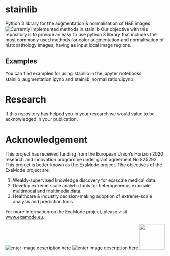 # stainlib
Python 3 library for the augmentation &amp; normalisation of H&amp;E images
![Currently implemented methods in stainlib](https://drive.google.com/uc?id=1By4Nw3X0sgwxamF0qN3TqiL-B1q2qZqQ)
Our objective with this repository is to provide an easy to use python 3 library that includes 
the most commonly used methods for color augmentation and normalisation of histopathology images, having as input local image regions.

## Examples
You can find examples for using stainlib in the jupyter notebooks stainlib_augmentation.ipynb and stainlib_normalization.ipynb
# Research
If this repository has helped you in your research we would value to be acknowledged in your publication.

# Acknowledgement
This project has received funding from the European Union’s Horizon 2020 research and innovation programme under grant agreement No 825292. This project is better known as the ExaMode project. The objectives of the ExaMode project are:
1. Weakly-supervised knowledge discovery for exascale medical data.  
2. Develop extreme scale analytic tools for heterogeneous exascale multimodal and multimedia data.  
3. Healthcare & industry decision-making adoption of extreme-scale analysis and prediction tools.

For more information on the ExaMode project, please visit www.examode.eu. 

![enter image description here](https://www.examode.eu/wp-content/uploads/2018/11/horizon.jpg)  ![enter image description here](https://www.examode.eu/wp-content/uploads/2018/11/flag_yellow.png) <img src="https://www.examode.eu/wp-content/uploads/2018/11/cropped-ExaModeLogo_blacklines_TranspBackGround1.png" width="80">


